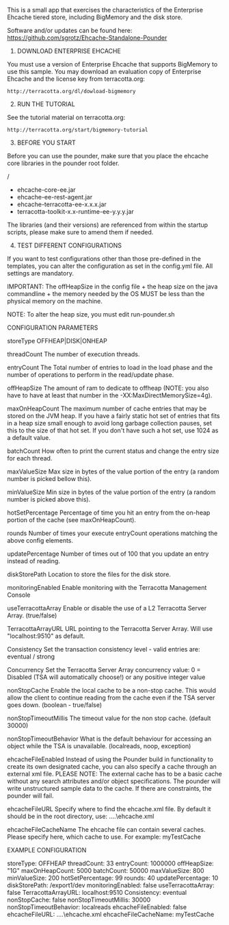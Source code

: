 This is a small app that exercises the characteristics of the Enterprise
Ehcache tiered store, including BigMemory and the disk store.

Software and/or updates can be found here: 
https://github.com/sgrotz/Ehcache-Standalone-Pounder


1. DOWNLOAD ENTERPRISE EHCACHE

You must use a version of Enterprise Ehcache that supports BigMemory
to use this sample.  You may download an evaluation copy of Enterprise
Ehcache and the license key from terracotta.org:

    http://terracotta.org/dl/dowload-bigmemory


2. RUN THE TUTORIAL

See the tutorial material on terracotta.org:

    http://terracotta.org/start/bigmemory-tutorial


3. BEFORE YOU START

Before you can use the pounder, make sure that you place the ehcache core libraries
in the pounder root folder. 

<EhCachePounder>/
  - ehcache-core-ee.jar
  - ehcache-ee-rest-agent.jar
  - ehcache-terracotta-ee-x.x.x.jar
  - terracotta-toolkit-x.x-runtime-ee-y.y.y.jar
  
The libraries (and their versions) are referenced from within the startup scripts, please make sure to amend them if needed. 


4. TEST DIFFERENT CONFIGURATIONS

If you want to test configurations other than those pre-defined in the
templates, you can alter the configuration as set in the config.yml file. All
settings are mandatory.

IMPORTANT: The offHeapSize in the config file + the heap size on the java
commandline + the memory needed by the OS MUST be less than the physical memory
on the machine.

NOTE: To alter the heap size, you must edit run-pounder.sh

CONFIGURATION PARAMETERS

storeType
  OFFHEAP|DISK|ONHEAP

threadCount
  The number of execution threads.

entryCount
  The Total number of entries to load in the load phase and the number of
  operations to perform in the read/update phase.

offHeapSize
  The amount of ram to dedicate to offheap (NOTE: you also have to have at
  least that number in the -XX:MaxDirectMemorySize=4g).

maxOnHeapCount
  The maximum number of cache entries that may be stored on the JVM heap.  If
  you have a fairly static hot set of entries that fits in a heap size small
  enough to avoid long garbage collection pauses, set this to the size of that
  hot set.  If you don't have such a hot set, use 1024 as a default value.

batchCount
  How often to print the current status and change the entry size for each thread.

maxValueSize
  Max size in bytes of the value portion of the entry (a random number is picked bellow this).

minValueSize
  Min size in bytes of the value portion of the entry (a random number is picked above this).

hotSetPercentage
  Percentage of time you hit an entry from the on-heap portion of the cache
  (see maxOnHeapCount).

rounds
  Number of times your execute entryCount operations matching the above config elements.

updatePercentage
  Number of times out of 100 that you update an entry instead of reading.

diskStorePath
  Location to store the files for the disk store.

monitoringEnabled
  Enable monitoring with the Terracotta Management Console
  
useTerracottaArray
  Enable or disable the use of a L2 Terracotta Server Array. (true/false)
  
TerracottaArrayURL
  URL pointing to the Terracotta Server Array. Will use "localhost:9510" as default.
  
Consistency
  Set the transaction consistency level - valid entries are: eventual / strong
  
Concurrency
  Set the Terracotta Server Array concurrency value: 0 = Disabled (TSA will automatically choose!)
  or any positive integer value

nonStopCache
  Enable the local cache to be a non-stop cache. This would allow the client to continue reading from 
  the cache even if the TSA server goes down. (boolean - true/false)
  
nonStopTimeoutMillis
  The timeout value for the non stop cache. (default 30000)

nonStopTimeoutBehavior
  What is the default behaviour for accessing an object while the TSA is unavailable. (localreads, noop, exception)

ehcacheFileEnabled
  Instead of using the Pounder build in functionality to create its own designated cache, you can also specify a cache through an external xml file. 
  PLEASE NOTE: The external cache has to be a basic cache without any search attributes and/or object specifications. The pounder will write unstructured 
  sample data to the cache. If there are constraints, the pounder will fail. 

ehcacheFileURL
  Specify where to find the ehcache.xml file. By default it should be in the root directory, use: ..\..\ehcache.xml
  
ehcacheFileCacheName
  The ehcache file can contain several caches. Please specify here, which cache to use. For example: myTestCache
  


EXAMPLE CONFIGURATION

storeType: OFFHEAP
threadCount: 33
entryCount: 1000000
offHeapSize: "1G"
maxOnHeapCount: 5000
batchCount: 50000
maxValueSize: 800
minValueSize: 200
hotSetPercentage: 99
rounds: 40
updatePercentage: 10
diskStorePath: /export1/dev
monitoringEnabled: false
useTerracottaArray: false
TerracottaArrayURL: localhost:9510
Consistency: eventual
nonStopCache: false
nonStopTimeoutMillis: 30000
nonStopTimeoutBehavior: localreads
ehcacheFileEnabled: false
ehcacheFileURL: ..\..\ehcache.xml
ehcacheFileCacheName: myTestCache
